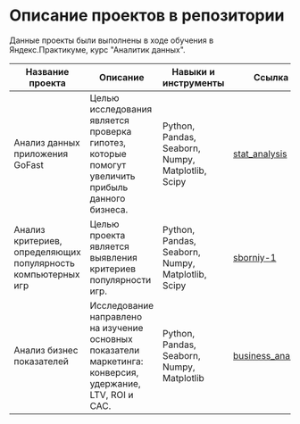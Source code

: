 # Описание проектов в репозитории

Данные проекты были выполнены в ходе обучения в Яндекс.Практикуме, курс "Аналитик данных".

| Название проекта  | Описание | Навыки и инструменты  | Ссылка | 
| ------------- | ------------- | ------------- | ------------- |
| Анализ данных приложения GoFast  | Целью исследования является проверка гипотез, которые помогут увеличить прибыль данного бизнеса.  | Python, Pandas, Seaborn, Numpy, Matplotlib, Scipy | [stat_analysis](https://github.com/kirilllavr/Yandex-Practicum/blob/main/2.%20stat_analysis.ipynb) |
| Анализ критериев, определяющих популярность компьютерных игр  | Целью проекта является выявления критериев популярности игр.  | Python, Pandas, Seaborn, Numpy, Matplotlib, Scipy | [sborniy-1](https://github.com/kirilllavr/Yandex-Practicum/blob/main/3.%20sborniy-1.ipynb) |
| Анализ бизнес показателей  | Исследование направлено на изучение основных показатели маркетинга: конверсия, удержание, LTV, ROI и CAC.  | Python, Pandas, Seaborn, Numpy, Matplotlib | [business_analysis](https://github.com/kirilllavr/Yandex-Practicum/blob/main/4.%20business_analysis.ipynb) |
